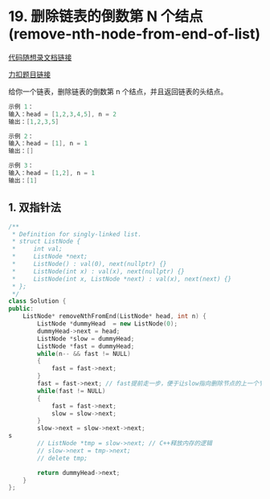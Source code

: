 
# 19. 删除链表的倒数第 N 个结点(remove-nth-node-from-end-of-list)

[代码随想录文档链接](https://www.programmercarl.com/0019.%E5%88%A0%E9%99%A4%E9%93%BE%E8%A1%A8%E7%9A%84%E5%80%92%E6%95%B0%E7%AC%ACN%E4%B8%AA%E8%8A%82%E7%82%B9.html)

[力扣题目链接](https://leetcode.cn/problems/remove-nth-node-from-end-of-list/description/)

给你一个链表，删除链表的倒数第 n 个结点，并且返回链表的头结点。
```c++
示例 1：
输入：head = [1,2,3,4,5], n = 2
输出：[1,2,3,5]

示例 2：
输入：head = [1], n = 1
输出：[]

示例 3：
输入：head = [1,2], n = 1
输出：[1]
```

## 1. 双指针法
```c++
/**
 * Definition for singly-linked list.
 * struct ListNode {
 *     int val;
 *     ListNode *next;
 *     ListNode() : val(0), next(nullptr) {}
 *     ListNode(int x) : val(x), next(nullptr) {}
 *     ListNode(int x, ListNode *next) : val(x), next(next) {}
 * };
 */
class Solution {
public:
    ListNode* removeNthFromEnd(ListNode* head, int n) {
        ListNode *dummyHead  = new ListNode(0);
        dummyHead->next = head;
        ListNode *slow = dummyHead;
        ListNode *fast = dummyHead;
        while(n-- && fast != NULL)
        {
            fast = fast->next;
        }
        fast = fast->next; // fast提前走一步，便于让slow指向删除节点的上一个节点
        while(fast != NULL)
        {
            fast = fast->next;
            slow = slow->next;
        }
        slow->next = slow->next->next;
s
        // ListNode *tmp = slow->next; // C++释放内存的逻辑
        // slow->next = tmp->next;
        // delete tmp;

        return dummyHead->next;
    }
};
```